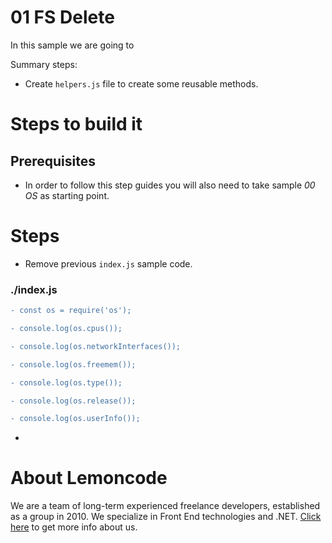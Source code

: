 # 01 FS Delete

In this sample we are going to

Summary steps:

- Create `helpers.js` file to create some reusable methods.

# Steps to build it

## Prerequisites

- In order to follow this step guides you will also need to take sample _00 OS_ as starting point.

# Steps

- Remove previous `index.js` sample code.

### ./index.js

```diff
- const os = require('os');

- console.log(os.cpus());

- console.log(os.networkInterfaces());

- console.log(os.freemem());

- console.log(os.type());

- console.log(os.release());

- console.log(os.userInfo());

```

-

# About Lemoncode

We are a team of long-term experienced freelance developers, established as a group in 2010.
We specialize in Front End technologies and .NET. [Click here](http://lemoncode.net/services/en/#en-home) to get more info about us.
